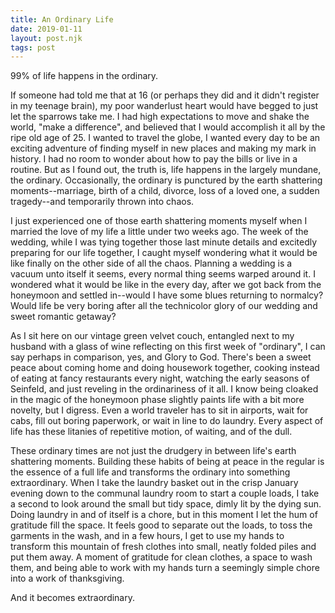 ```yaml
---
title: An Ordinary Life
date: 2019-01-11
layout: post.njk
tags: post
---
```


<p>99% of life happens in the ordinary.</p>
<p>If someone had told me that at 16 (or perhaps they did and it didn't register in my teenage brain), my poor wanderlust heart would have begged to just let the sparrows take me. I had high expectations to move and shake the world, "make a difference", and believed that I would accomplish it all by the ripe old age of 25. I wanted to travel the globe, I wanted every day to be an exciting adventure of finding myself in new places and making my mark in history. I had no room to wonder about how to pay the bills or live in a routine. But as I found out, the truth is, life happens in the largely mundane, the ordinary. Occasionally, the ordinary is punctured by the earth shattering moments--marriage, birth of a child, divorce, loss of a loved one, a sudden tragedy--and temporarily thrown into chaos.</p>
<p>I just experienced one of those earth shattering moments myself when I married the love of my life a little under two weeks ago. The week of the wedding, while I was tying together those last minute details and excitedly preparing for our life together, I caught myself wondering what it would be like finally on the other side of all the chaos. Planning a wedding is a vacuum unto itself it seems, every normal thing seems warped around it. I wondered what it would be like in the every day, after we got back from the honeymoon and settled in--would I have some blues returning to normalcy? Would life be very boring after all the technicolor glory of our wedding and sweet romantic getaway?</p>
<p>As I sit here on our vintage green velvet couch, entangled next to my husband with a glass of wine reflecting on this first week of "ordinary", I can say perhaps in comparison, yes, and Glory to God. There's been a sweet peace about coming home and doing housework together, cooking instead of eating at fancy restaurants every night, watching the early seasons of Seinfeld, and just reveling in the ordinariness of it all. I know being cloaked in the magic of the honeymoon phase slightly paints life with a bit more novelty, but I digress. Even a world traveler has to sit in airports, wait for cabs, fill out boring paperwork, or wait in line to do laundry. Every aspect of life has these litanies of repetitive motion, of waiting, and of the dull.</p>
<p>These ordinary times are not just the drudgery in between life's earth shattering moments. Building these habits of being at peace in the regular is the essence of a full life and transforms the ordinary into something extraordinary. When I take the laundry basket out in the crisp January evening down to the communal laundry room to start a couple loads, I take a second to look around the small but tidy space, dimly lit by the dying sun. Doing laundry in and of itself is a chore, but in this moment I let the hum of gratitude fill the space. It feels good to separate out the loads, to toss the garments in the wash, and in a few hours, I get to use my hands to transform this mountain of fresh clothes into small, neatly folded piles and put them away. A moment of gratitude for clean clothes, a space to wash them, and being able to work with my hands turn a seemingly simple chore into a work of thanksgiving.</p>
<p>And it becomes extraordinary.</p>
